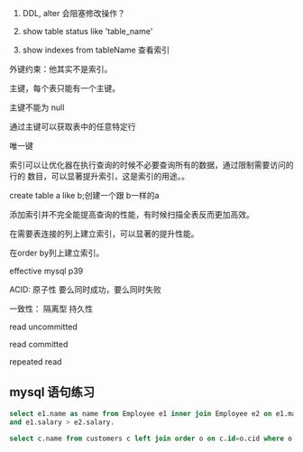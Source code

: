 
1. DDL, alter 会阻塞修改操作？

2. show table status like 'table_name'

3. show indexes from tableName 查看索引


外键约束：他其实不是索引。

主键，每个表只能有一个主键。

主键不能为 null

通过主键可以获取表中的任意特定行


唯一键

索引可以让优化器在执行查询的时候不必要查询所有的数据，通过限制需要访问的行的
数目，可以显著提升索引，这是索引的用途。。


create table a like b;创建一个跟 b一样的a

添加索引并不完全能提高查询的性能，有时候扫描全表反而更加高效。

在需要表连接的列上建立索引，可以显著的提升性能。

在order by列上建立索引。


effective mysql  p39

ACID: 原子性 要么同时成功，要么同时失败

一致性： 
隔离型
持久性

read uncommitted

read committed

repeated read

## mysql 语句练习

```sql
select e1.name as name from Employee e1 inner join Employee e2 on e1.manager_id = e2.id
and e1.salary > e2.salary.
```

```sql
select c.name from customers c left join order o on c.id=o.cid where o.cid is null
```
